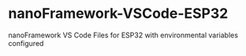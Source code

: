 # nanoFramework-VSCode-ESP32
nanoFramework VS Code Files for ESP32 with environmental variables configured 
